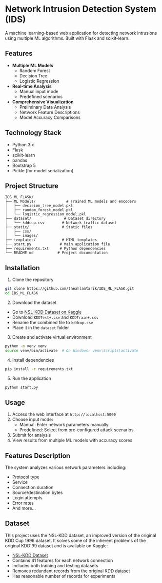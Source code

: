 # Network Intrusion Detection System (IDS)

A machine learning-based web application for detecting network intrusions using multiple ML algorithms. Built with Flask and scikit-learn.

## Features

- **Multiple ML Models**
  - Random Forest
  - Decision Tree
  - Logistic Regression
- **Real-time Analysis**
  - Manual input mode
  - Predefined scenarios
- **Comprehensive Visualization**
  - Preliminary Data Analysis
  - Network Feature Descriptions
  - Model Accuracy Comparisons

## Technology Stack

- Python 3.x
- Flask
- scikit-learn
- pandas
- Bootstrap 5
- Pickle (for model serialization)

## Project Structure

```
IDS_ML_FLASK/
├── ML Models/              # Trained ML models and encoders
│   ├── decision_tree_model.pkl
│   ├── random_forest_model.pkl
│   └── logistic_regression_model.pkl
├── dataset/               # Dataset directory
│   └── kddcup.csv        # Network traffic dataset
├── static/               # Static files
│   ├── css/
│   └── images/
├── templates/            # HTML templates
├── start.py             # Main application file
├── requirements.txt     # Python dependencies
└── README.md           # Project documentation
```

## Installation

1. Clone the repository
```bash
git clone https://github.com/theahlamtarik/IDS_ML_FLASK.git
cd IDS_ML_FLASK
```

2. Download the dataset
- Go to [NSL-KDD Dataset on Kaggle](https://www.kaggle.com/datasets/hassan06/nslkdd)
- Download `KDDTest+.csv` and `KDDTrain+.csv`
- Rename the combined file to `kddcup.csv`
- Place it in the `dataset` folder

3. Create and activate virtual environment
```bash
python -m venv venv
source venv/bin/activate  # On Windows: venv\Scripts\activate
```

4. Install dependencies
```bash
pip install -r requirements.txt
```

5. Run the application
```bash
python start.py
```

## Usage

1. Access the web interface at `http://localhost:5000`
2. Choose input mode:
   - Manual: Enter network parameters manually
   - Predefined: Select from pre-configured attack scenarios
3. Submit for analysis
4. View results from multiple ML models with accuracy scores

## Features Description

The system analyzes various network parameters including:
- Protocol type
- Service
- Connection duration
- Source/destination bytes
- Login attempts
- Error rates
- And more...

## Dataset

This project uses the NSL-KDD dataset, an improved version of the original KDD Cup 1999 dataset. It solves some of the inherent problems of the original KDD'99 dataset and is available on Kaggle:
- [NSL-KDD Dataset](https://www.kaggle.com/datasets/hassan06/nslkdd)
- Contains 41 features for each network connection
- Includes both training and testing datasets
- Removes redundant records from the original KDD dataset
- Has reasonable number of records for experiments

